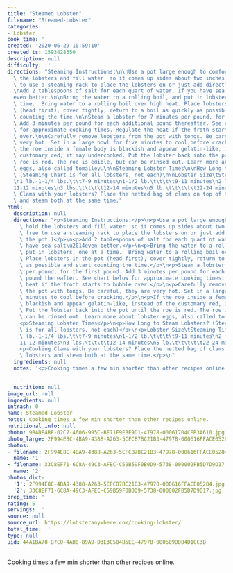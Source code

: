 ```yaml
---
title: "Steamed Lobster"
filename: "Steamed-Lobster"
categories:
- Lobster
cook_time: ''
created: '2020-06-29 10:59:10'
created_ts: 1593428350
description: null
difficulty: ''
directions: "Steaming Instructions:\n\nUse a pot large enough to comfortably hold\
  \ the lobsters and fill water  so it comes up sides about two inches. (Feel free\
  \ to use a steaming rack to place the lobsters on or just add directly to the pot.)\n\
  \nAdd 2 tablespoons of salt for each quart of water. If you have sea salt\u2014\
  even better.\n\nBring the water to a rolling boil, and put in lobsters, one at a\
  \ time.  Bring water to a rolling boil over high heat. Place lobsters in the pot\
  \ (head first), cover tightly, return to a boil as quickly as possible and start\
  \ counting the time.\n\nSteam a lobster for 7 minutes per pound, for the first pound.\
  \ Add 3 minutes per pound for each additional pound thereafter. See chart below\
  \ for approximate cooking times. Regulate the heat if the froth starts to bubble\
  \ over.\n\nCarefully remove lobsters from the pot with tongs. Be careful, they are\
  \ very hot. Set in a large bowl for five minutes to cool before cracking.\n\nIf\
  \ the roe inside a female body is blackish and appear gelatin-like, instead of the\
  \ customary red, it may undercooked. Put the lobster back into the pot until the\
  \ roe is red. The roe is edible, but can be rinsed out. Learn more about lobster\
  \ eggs, also called tomalley.\n\nSteaming Lobster Times\n\nHow Long to Steam Lobsters?\
  \ (Steaming Chart is for all lobsters, not each)\n\nLobster Size\tSteaming Times\n\
  \n1 lb.-1-1/4 lbs.\t\t7-9 minutes\n1-1/2 lb.\t\t\t\t9-11 minutes\n2 lbs.\t\t\t\t\
  11-12 minutes\n3 lbs.\t\t\t\t12-14 minutes\n5 lb.\t\t\t\t\t22-24 minutes\n\nCooking\
  \ Clams with your lobsters? Place the netted bag of clams on top of the lobsters\
  \ and steam both at the same time."
html:
  description: null
  directions: "<p>Steaming Instructions:</p>\n<p>Use a pot large enough to comfortably\
    \ hold the lobsters and fill water  so it comes up sides about two inches. (Feel\
    \ free to use a steaming rack to place the lobsters on or just add directly to\
    \ the pot.)</p>\n<p>Add 2 tablespoons of salt for each quart of water. If you\
    \ have sea salt\u2014even better.</p>\n<p>Bring the water to a rolling boil, and\
    \ put in lobsters, one at a time.  Bring water to a rolling boil over high heat.\
    \ Place lobsters in the pot (head first), cover tightly, return to a boil as quickly\
    \ as possible and start counting the time.</p>\n<p>Steam a lobster for 7 minutes\
    \ per pound, for the first pound. Add 3 minutes per pound for each additional\
    \ pound thereafter. See chart below for approximate cooking times. Regulate the\
    \ heat if the froth starts to bubble over.</p>\n<p>Carefully remove lobsters from\
    \ the pot with tongs. Be careful, they are very hot. Set in a large bowl for five\
    \ minutes to cool before cracking.</p>\n<p>If the roe inside a female body is\
    \ blackish and appear gelatin-like, instead of the customary red, it may undercooked.\
    \ Put the lobster back into the pot until the roe is red. The roe is edible, but\
    \ can be rinsed out. Learn more about lobster eggs, also called tomalley.</p>\n\
    <p>Steaming Lobster Times</p>\n<p>How Long to Steam Lobsters? (Steaming Chart\
    \ is for all lobsters, not each)</p>\n<p>Lobster Size\tSteaming Times</p>\n<p>1\
    \ lb.-1-1/4 lbs.\t\t7-9 minutes\n1-1/2 lb.\t\t\t\t9-11 minutes\n2 lbs.\t\t\t\t\
    11-12 minutes\n3 lbs.\t\t\t\t12-14 minutes\n5 lb.\t\t\t\t\t22-24 minutes</p>\n\
    <p>Cooking Clams with your lobsters? Place the netted bag of clams on top of the\
    \ lobsters and steam both at the same time.</p>\n"
  ingredients: null
  notes: '<p>Cooking times a few min shorter than other recipes online.</p>

    '
  nutrition: null
image_url: null
ingredients: null
intrash: 0
name: Steamed Lobster
notes: Cooking times a few min shorter than other recipes online.
nutritional_info: null
photo: 9BADE4BF-02C7-4606-995C-BE71F9EBE9D1-47978-00061704CEB3A610.jpg
photo_large: 2F994E8C-4BA9-4388-A263-5CFCB7BC21B3-47978-000616FFACE05284.jpg
photos:
- filename: 2F994E8C-4BA9-4388-A263-5CFCB7BC21B3-47978-000616FFACE05284.jpg
  name: '1'
- filename: 33C8EF71-6C8A-49C3-AFEC-C59B59F0B0D9-5738-000002FB5D7D9D17.jpg
  name: '2'
photos_dict:
  '1': 2F994E8C-4BA9-4388-A263-5CFCB7BC21B3-47978-000616FFACE05284.jpg
  '2': 33C8EF71-6C8A-49C3-AFEC-C59B59F0B0D9-5738-000002FB5D7D9D17.jpg
prep_time: ''
rating: 5
servings: ''
source: null
source_url: https://lobsteranywhere.com/cooking-lobster/
total_time: ''
type: null
uid: 44A1BA78-B7C0-4AB8-B9A9-D3E3C584B5EE-47978-000609DDB4D1CC3B
---
```

Cooking times a few min shorter than other recipes online.
